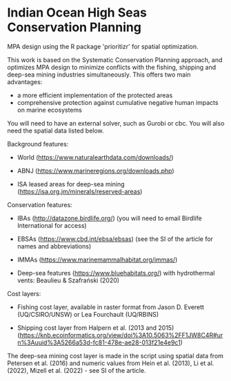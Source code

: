 # Indian Ocean High Seas Conservation Planning

MPA design using the R package 'prioritizr' for spatial optimization. 

This work is based on the Systematic Conservation Planning approach, and optimizes MPA design
to minimize conflicts with the fishing, shipping and deep-sea mining industries simultaneously. This offers two main advantages:
- a more efficient implementation of the protected areas
- comprehensive protection against cumulative negative human impacts on marine ecosystems

You will need to have an external solver, such as Gurobi or cbc. You will also need the spatial data listed below.


Background features:


- World (https://www.naturalearthdata.com/downloads/)

- ABNJ (https://www.marineregions.org/downloads.php)

- ISA leased areas for deep-sea mining (https://isa.org.jm/minerals/reserved-areas)


Conservation features:


- IBAs (http://datazone.birdlife.org/) (you will need to email Birdlife International for access)

- EBSAs (https://www.cbd.int/ebsa/ebsas) (see the SI of the article for names and abbreviations)

- IMMAs (https://www.marinemammalhabitat.org/immas/)

- Deep-sea features (https://www.bluehabitats.org/) with hydrothermal vents: Beaulieu & Szafrański (2020)


Cost layers:


- Fishing cost layer, available in raster format from Jason D. Everett (UQ/CSIRO/UNSW) or Lea Fourchault (UQ/RBINS)

- Shipping cost layer from Halpern et al. (2013 and 2015) (https://knb.ecoinformatics.org/view/doi%3A10.5063%2FF1JW8C4R#urn%3Auuid%3A5266a53d-fc81-478e-ae28-013f21e4e9c1)

The deep-sea mining cost layer is made in the script using spatial data from Petersen et al. (2016) and numeric values from Hein et al. (2013), Li et al. (2022), Mizell et al. (2022) - see SI of the article.

